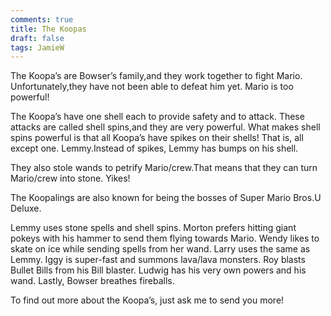 ```yaml
---
comments: true
title: The Koopas
draft: false
tags: JamieW
---
```


The Koopa’s are Bowser’s family,and they work together to fight Mario.
Unfortunately,they have not been able to defeat him yet. Mario is too powerful!

The Koopa’s have one shell each to provide safety and to attack.
These attacks are called shell spins,and they are very powerful.
What makes shell spins powerful is that all Koopa’s have spikes
on their shells! That is, all except one. Lemmy.Instead of spikes,
Lemmy has bumps on his shell.

They also stole wands to petrify Mario/crew.That means that they can
turn Mario/crew into stone. Yikes!

The Koopalings are also known for being the bosses of Super Mario
Bros.U Deluxe. 

Lemmy uses stone spells and shell spins. Morton prefers hitting giant pokeys with his hammer to send them flying towards Mario. Wendy likes 
to skate on ice while sending spells from her wand. Larry uses the same as
Lemmy. Iggy is super-fast and summons lava/lava monsters. Roy blasts 
Bullet Bills from his Bill blaster. Ludwig has his very own powers and his wand. Lastly, Bowser breathes fireballs.

To find out more about the Koopa’s, just ask me to send you more!



